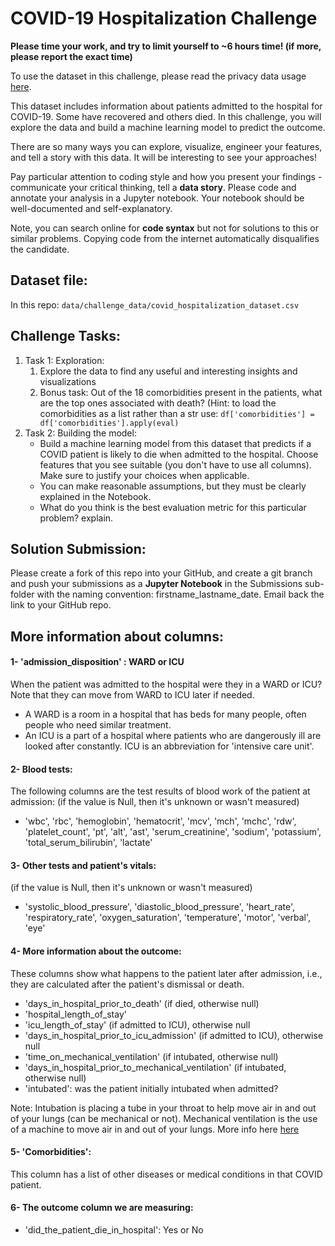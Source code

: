 # COVID-19 Hospitalization Challenge

**Please time your work, and try to limit yourself to ~6 hours time! (if more, please report the exact time)**

To use the dataset in this challenge, please read the privacy data usage [here](https://github.com/doaa-altarawy/COVID-Hospitalization-challenge/blob/master/Data_usage_agreement.md).

This dataset includes information about patients admitted to the hospital for COVID-19. Some have recovered and others died. In this challenge, you will explore the data and build a machine learning model to predict the outcome.

There are so many ways you can explore, visualize, engineer your features, and tell a story with this data. It will be interesting to see your approaches! 

Pay particular attention to coding style and how you present your findings - communicate your critical thinking, tell a **data story**. Please code and annotate your analysis in a Jupyter notebook. Your notebook should be well-documented and self-explanatory.

Note, you can search online for **code syntax** but not for solutions to this or similar problems. Copying code from the internet automatically disqualifies the candidate.

## Dataset file:
In this repo:
`data/challenge_data/covid_hospitalization_dataset.csv`

## Challenge Tasks:
  1. Task 1: Exploration:
      1. Explore the data to find any useful and interesting insights and visualizations
      1. Bonus task: Out of the 18 comorbidities present in the patients, what are the top ones associated with death? (Hint: to load the comorbidities as a list rather than a str use: `df['comorbidities'] = df['comorbidities'].apply(eval)`
  2. Task 2: Building the model:
      * Build a machine learning model from this dataset that predicts if a COVID patient is likely to die when admitted to the hospital. Choose features that you see suitable (you don't have to use all columns). Make sure to justify your choices when applicable.
      * You can make reasonable assumptions, but they must be clearly explained in the Notebook.
      * What do you think is the best evaluation metric for this particular problem? explain.
  
## Solution Submission:

Please create a fork of this repo into your GitHub, and create a git branch and push your submissions as a **Jupyter Notebook** in the Submissions sub-folder with the naming convention: firstname_lastname_date.
Email back the link to your GitHub repo.

## More information about columns:

#### 1- 'admission_disposition' : WARD or ICU
When the patient was admitted to the hospital were they in a WARD or ICU? Note that they can move from WARD to ICU later if needed.

  - A WARD is a room in a hospital that has beds for many people, often people who need similar treatment.
  - An ICU is a part of a hospital where patients who are dangerously ill are looked after constantly. ICU is an abbreviation for 'intensive care unit'.
  
#### 2- Blood tests:
The following columns are the test results of blood work of the patient at admission: (if the value is Null, then it's unknown or wasn't measured)

  *  'wbc', 'rbc', 'hemoglobin', 'hematocrit', 'mcv', 'mch', 'mchc', 'rdw', 'platelet_count', 'pt', 'alt', 'ast', 'serum_creatinine', 'sodium', 'potassium', 'total_serum_bilirubin', 'lactate'
  
#### 3- Other tests and patient's vitals:
(if the value is Null, then it's unknown or wasn't measured)
  *  'systolic_blood_pressure', 'diastolic_blood_pressure', 'heart_rate',
       'respiratory_rate', 'oxygen_saturation', 'temperature', 'motor',
       'verbal', 'eye'
  

#### 4- More information about the outcome:
These columns show what happens to the patient later after admission, i.e., they are calculated after the patient's dismissal or death.
   * 'days_in_hospital_prior_to_death' (if died, otherwise null)
   * 'hospital_length_of_stay'
   * 'icu_length_of_stay' (if admitted to ICU), otherwise null
   * 'days_in_hospital_prior_to_icu_admission' (if admitted to ICU), otherwise null
   * 'time_on_mechanical_ventilation' (if intubated, otherwise null)
   * 'days_in_hospital_prior_to_mechanical_ventilation' (if intubated, otherwise null)
   * 'intubated': was the patient initially intubated when admitted? 
   
   Note: Intubation is placing a tube in your throat to help move air in and out of your lungs (can be mechanical or not). Mechanical ventilation is the use of a machine to move air in and out of your lungs. More info here [here](https://www.wnyurology.com/content.aspx?chunkiid=112024)

#### 5- 'Comorbidities':
This column has a list of other diseases or medical conditions in that COVID patient.

#### 6- The outcome column we are measuring:
  * 'did_the_patient_die_in_hospital': Yes or No